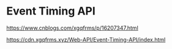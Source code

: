 # Event Timing API


https://www.cnblogs.com/xgqfrms/p/16207347.html

https://cdn.xgqfrms.xyz/Web-API/Event-Timing-API/index.html
